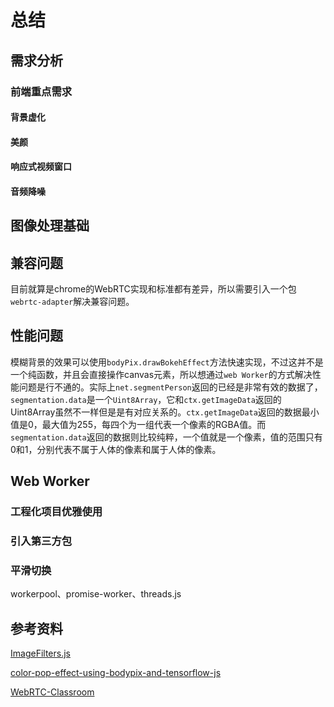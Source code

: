 # 总结

## 需求分析

### 前端重点需求

#### 背景虚化

#### 美颜

#### 响应式视频窗口

#### 音频降噪

## 图像处理基础

## 兼容问题
目前就算是chrome的WebRTC实现和标准都有差异，所以需要引入一个包`webrtc-adapter`解决兼容问题。

## 性能问题
模糊背景的效果可以使用`bodyPix.drawBokehEffect`方法快速实现，不过这并不是一个纯函数，并且会直接操作canvas元素，所以想通过`web Worker`的方式解决性能问题是行不通的。实际上`net.segmentPerson`返回的已经是非常有效的数据了，`segmentation.data`是一个`Uint8Array`，它和`ctx.getImageData`返回的Uint8Array虽然不一样但是是有对应关系的。`ctx.getImageData`返回的数据最小值是0，最大值为255，每四个为一组代表一个像素的RGBA值。而`segmentation.data`返回的数据则比较纯粹，一个值就是一个像素，值的范围只有0和1，分别代表不属于人体的像素和属于人体的像素。

## Web Worker

### 工程化项目优雅使用

### 引入第三方包

### 平滑切换

workerpool、promise-worker、threads.js

## 参考资料

[ImageFilters.js](https://github.com/zhengsk/ImageFilters.js)

[color-pop-effect-using-bodypix-and-tensorflow-js](https://towardsdatascience.com/color-pop-effect-using-bodypix-and-tensorflow-js-a584ddc48a02)

[WebRTC-Classroom](https://github.com/RobbieXie/WebRTC-Classroom)
